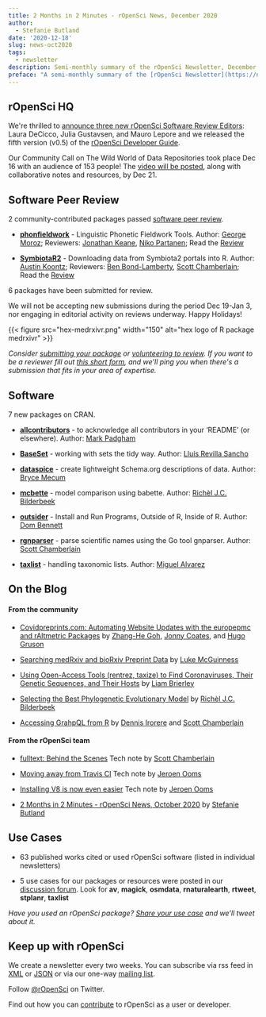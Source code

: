 ```yaml
---
title: 2 Months in 2 Minutes - rOpenSci News, December 2020
author:
  - Stefanie Butland
date: '2020-12-18'
slug: news-oct2020
tags:
  - newsletter
description: Semi-monthly summary of the rOpenSci Newsletter, December 2020
preface: "A semi-monthly summary of the [rOpenSci Newsletter](https://news.ropensci.org/) including software reviews, packages on CRAN, use cases, posts from staff and community, and events. October 26 to December 14, 2020"
---
```


## rOpenSci HQ

We're thrilled to [announce three new rOpenSci Software Review Editors](/blog/2020/10/27/editors2020/): Laura DeCicco, Julia Gustavsen, and Mauro Lepore and we released the fifth version (v0.5) of the [rOpenSci Developer Guide](/blog/2020/10/22/devguide-0.5.0/). 

Our Community Call on The Wild World of Data Repositories took place Dec 16 with an audience of 153 people! The [video will be posted](/commcalls/dec2020-datarepos/), along with collaborative notes and resources, by Dec 21.

## Software Peer Review

2 community-contributed packages passed [software peer review](/software-review/).

<!---- alphabetical order
---->

* **[phonfieldwork](https://docs.ropensci.org/phonfieldwork/)** - Linguistic Phonetic Fieldwork Tools. Author: [George Moroz](https://github.com/agricolamz); Reviewers: [Jonathan Keane](https://github.com/jonkeane), [Niko Partanen](https://github.com/nikopartanen); Read the [Review](https://github.com/ropensci/software-review/issues/385)

* **[SymbiotaR2](https://github.com/ropensci/SymbiotaR2)** - Downloading data from Symbiota2 portals into R. Author: [Austin Koontz](https://github.com/akoontz11); Reviewers: [Ben Bond-Lamberty](https://github.com/bpbond), [Scott Chamberlain](https://github.com/sckott); Read the [Review](https://github.com/ropensci/onboarding/issues/373)

6 packages have been submitted for review. 

We will not be accepting new submissions during the period Dec 19-Jan 3, nor engaging in editorial activity on reviews underway. Happy Holidays!

{{< figure src="hex-medrxivr.png" width="150" alt="hex logo of R package medrxivr" >}}

_Consider [submitting your package](https://devguide.ropensci.org/softwarereviewintro.html) or [volunteering to review](https://devguide.ropensci.org/softwarereviewintro.html#whyreview). If you want to be a reviewer fill out [this short form](https://ropensci.org/onboarding/), and we'll ping you when there's a submission that fits in your area of expertise._

## Software

7 new packages on CRAN.

* **[allcontributors](https://ropenscilabs.github.io/allcontributors/)** - to acknowledge all contributors in your ‘README’ (or elsewhere). Author: [Mark Padgham](/author/mark-padgham/)

* **[BaseSet](https://docs.ropensci.org/BaseSet/)** - working with sets the tidy way. Author: [Lluís Revilla Sancho](https://github.com/llrs)

* **[dataspice](https://docs.ropensci.org/dataspice/)** - create lightweight Schema.org descriptions of data. Author: [Bryce Mecum](https://github.com/amoeba)

* **[mcbette](https://docs.ropensci.org/mcbette/)** - model comparison using babette. Author: [Richèl J.C. Bilderbeek](/author/richèl-j.c.-bilderbeek/)

* **[outsider](https://docs.ropensci.org/outsider/)** - Install and Run Programs, Outside of R, Inside of R. Author: [Dom Bennett](https://github.com/DomBennett)

* **[rgnparser](https://ropensci.github.io/rgnparser/)** - parse scientific names using the Go tool gnparser. Author: [Scott Chamberlain](/author/scott-chamberlain/)

* **[taxlist](https://docs.ropensci.org/taxlist/)** - handling taxonomic lists. Author: [Miguel Alvarez](https://github.com/kamapu)




## On the Blog

#### From the community

* [Covidpreprints.com: Automating Website Updates with the europepmc and rAltmetric Packages](/blog/2020/10/13/covidpreprints/) by [Zhang-He Goh](/author/zhang-he-goh/), [Jonny Coates](/author/jonny-coates/), and [Hugo Gruson](/author/hugo-gruson/)

* [Searching medRxiv and bioRxiv Preprint Data](/blog/2020/10/20/searching-medrxivr-and-biorxiv-preprint-data/) by [Luke McGuinness](/author/luke-mcguinness/)

* [Using Open-Access Tools (rentrez, taxize) to Find Coronaviruses, Their Genetic Sequences, and Their Hosts](/blog/2020/11/10/coronaviruses-and-hosts/) by [Liam Brierley](/author/liam-brierley/)

* [Selecting the Best Phylogenetic Evolutionary Model](/blog/2020/12/01/mcbette-selecting-the-best-inference-model/) by [Richèl J.C. Bilderbeek](/author/rich%C3%A8l-j.c.-bilderbeek/)

* [Accessing GrahpQL from R](/blog/2020/12/08/accessing-grahpql-in-r/) by [Dennis Irorere](/author/dennis-irorere/) and [Scott Chamberlain](/author/scott-chamberlain/)

#### From the rOpenSci team

* [fulltext: Behind the Scenes](/technotes/2020/11/17/fulltext-story/) Tech note by [Scott Chamberlain](/author/scott-chamberlain/)

* [Moving away from Travis CI](/technotes/2020/11/19/moving-away-travis/) Tech note by [Jeroen Ooms](/author/jeroen-ooms/)

* [Installing V8 is now even easier](/technotes/2020/11/12/installing-v8/) Tech note by [Jeroen Ooms](/author/jeroen-ooms/)

* [2 Months in 2 Minutes - rOpenSci News, October 2020](/blog/2020/10/15/news-oct2020/) by [Stefanie Butland](/author/stefanie-butland/)


## Use Cases

* 63 published works cited or used rOpenSci software (listed in individual newsletters)

* 5 use cases for our packages or resources were posted in our [discussion forum](https://discuss.ropensci.org/c/usecases). Look for **av**, **magick**, **osmdata**, **rnaturalearth**, **rtweet**, **stplanr**, **taxlist**

_Have you used an rOpenSci package? [Share your use case](https://discuss.ropensci.org/c/usecases) and we’ll tweet about it._


<!---- ## From the Forum

_We have a discussion forum (using Discourse) for the rOpenSci community. It’s a really nice way to have conversations on the internet. From time to time we’ll highlight recent discussions of interest._

* Peter Desmet asked a question that many R package maintainers run in to: [What if raw data in package is too large?](https://discuss.ropensci.org/t/what-if-raw-data-in-package-is-too-large/1955)


## In the News

* One of our software review editors, [Anna Krystalli](https://twitter.com/annakrystalli), was featured in the podcast RSE Stories, in an episode titled [R for Reproducibility](https://us-rse.org/rse-stories/2020/anna-krystalli/)

## Call For Maintainers

Part of our mission is making sustainable software that users can rely on. Sometimes software maintainers need to give up maintenance due to a variety of circumstances. When that happens we try to find new maintainers. Check out our guidance for [taking over maintenance of a package](https://devguide.ropensci.org/changing-maintainers.html).



## Get involved with rOpenSci

We maintain a [Contributing Guide](https://contributing.ropensci.org/) to help you recognize yourself as a potential contributor. (You don't have to be a developer!) It will help you figure out what you might gain by giving your time, expertise, and experience; match your needs with things that will help our mission; and connect you with resources to help you along the way.
---->

## Keep up with rOpenSci

We create a newsletter every two weeks. You can subscribe via rss feed in [XML](https://news.ropensci.org/feed.xml) or [JSON](https://news.ropensci.org/feed.json) or via our one-way [mailing list](/#subscribe).

Follow [@rOpenSci](https://twitter.com/ropensci) on Twitter.

Find out how you can [contribute](https://contributing.ropensci.org/) to rOpenSci as a user or developer.
